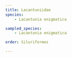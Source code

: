 ```yaml
---
title: Lacantuniidae
species:
    - Lacantunia enigmatica

sampled_species:
    - Lacantunia enigmatica

order: Siluriformes

---
```

